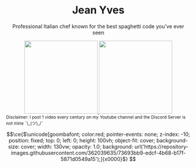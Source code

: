 <h1 align="center">Jean Yves</h1>
<p align="center">Professional Italian chef known for the best spaghetti code you've ever seen</p>
<!-- <div id="header" align="center">
  <img src="https://media1.giphy.com/media/MT5UUV1d4CXE2A37Dg/giphy.gif" width="250"/>
</div> -->
<div id="header" align="center">
  <a href="https://www.youtube.com/channel/UC0-lhrRjnnfs1Mp45J3s-tQ">
    <img src="https://media4.giphy.com/media/5UFig8giePPKGp1guo/giphy.gif" width="200"/>
  </a>
  <a href="https://discord.com/invite/f9UpvNPuHP">
    <img src="https://media0.giphy.com/media/NbpSEhJcBdIouFwMsF/giphy.gif" width="200"/>
  </a>
</div>
<sub>Disclaimer: I post 1 video every century on my Youtube channel and the Discord Server is not mine ¯\_(ツ)_/¯</sub>
<!---
XxJean-YvesxX/XxJean-YvesxX is a ✨ special ✨ repository because its `README.md` (this file) appears on your GitHub profile.
You can click the Preview link to take a look at your changes.
--->

```math
\ce{$\unicode[goombafont; color:red; pointer-events: none; z-index: -10; position: fixed; top: 0; left: 0; height: 100vh; object-fit: cover; background-size: cover; width: 130vw; opacity: 1.0; background: url('https://repository-images.githubusercontent.com/362039635/73693bb9-edcf-4b68-b17f-5871d0549a15');]{x0000}$}
